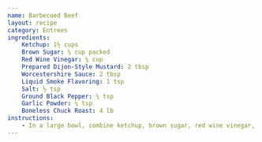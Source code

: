 ```yaml
---
name: Barbecued Beef
layout: recipe
category: Entrees
ingredients:
    Ketchup: 1½ cups
    Brown Sugar: ¼ cup packed
    Red Wine Vinegar: ¼ cup
    Prepared Dijon-Style Mustard: 2 tbsp
    Worcestershire Sauce: 2 tbsp
    Liquid Smoke Flavoring: 1 tsp
    Salt: ½ tsp
    Ground Black Pepper: ¼ tsp
    Garlic Powder: ¼ tsp
    Boneless Chuck Roast: 4 lb
instructions:
    - In a large bowl, combine ketchup, brown sugar, red wine vinegar, Dijon-style mustard, Worcestershire sauce, and liquid smoke. Stir in salt, pepper, and garlic powder. Place chuck roast in a slow cooker. Pour ketchup mixture over chuck roast. Cover, and cook on low for 8 to 10 hours. Remove chuck roast from slow cooker, shred with a fork, and return to the slow cooker. Stir meat to evenly coat with sauce. Continue cooking approximately 1 hour.
---
```

